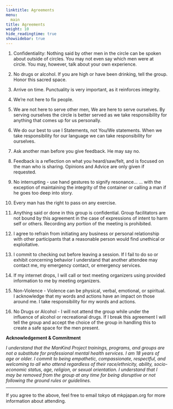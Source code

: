 ```yaml
---
linktitle: Agreements
menu:
  main
title: Agreements
weight: 10
hide_readingtime: true
showsidebar: true
---
```


1. Confidentiality: Nothing said by other men in the circle can be spoken about outside of circles. You may not even say which men were at circle. You may, however, talk about your own experience. 
2. No drugs or alcohol. If you are high or have been drinking, tell the group. Honor this sacred space.
3. Arrive on time.  Punctuality is very important, as it reinforces integrity.
4. We’re not here to fix people.
5. We are not here to serve other men, We are here to serve ourselves. By serving ourselves the circle is better served as we take responsibility for anything that comes up for us personally.
6. We do our best to use I Statements, not You/We statements. When we take responsibility for our language we can take responsibility for ourselves. 
7. Ask another man before you give feedback. He may say no.
8. Feedback is a reflection on what you heard/saw/felt, and is focused on the man who is sharing. Opinions and Advice are only given if requested. 
9. No interrupting - use hand gestures to signify resonance…
   … with the exception of maintaining the integrity of the container or calling a man if he goes too deep into story.
10. Every man has the right to pass on any exercise.



1. Anything said or done in this group is confidential. Group
facilitators are not bound by this agreement in the case of
expressions of intent to harm self or others. Recording any portion of
the meeting is prohibited.
2. I agree to refrain from initiating any business or personal
relationship with other participants that a reasonable person would
find unethical or exploitative.

3. I commit to checking out before leaving a session. If I fail to do so
or exhibit concerning behavior I understand that another attendee may
contact me, my emergency contact, or emergency services.
4. If my internet drops, I will call or text meeting organizers using
provided information to me by meeting organizers.
5. Non-Violence - Violence can be physical, verbal, emotional, or
spiritual. I acknowledge that my words and actions have an impact on
those around me. I take responsibility for my words and actions.
6. No Drugs or Alcohol - I will not attend the group while under the
influence of alcohol or recreational drugs. If I break this agreement
I will tell the group and accept the choice of the group in handling
this to create a safe space for the men present.

**Acknowledgement & Commitment**

*I understand that the ManKind Project trainings, programs, and groups
are not a substitute for professional mental health services. I am 18
years of age or older. I commit to being empathetic, compassionate,
respectful, and welcoming to all who attend regardless of their
race/ethnicity, ability, socio-economic status, age, religion, or
sexual orientation. I understand that I may be removed from the group
at any time for being disruptive or not following the ground rules or
guidelines.*


- - - - -

If you agree to the above, feel free to email tokyo α𝐭 mkpjapan.org for more information about attending.

